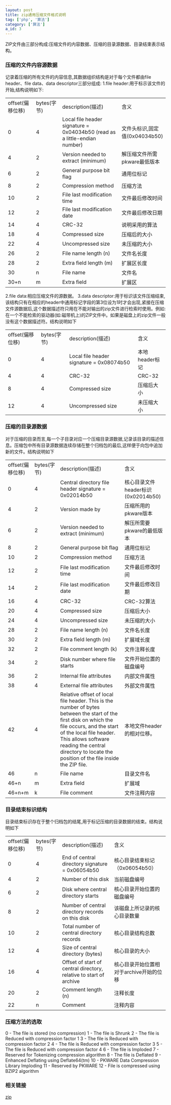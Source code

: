 ```yaml
---
layout: post
title: zip通用压缩文件格式说明
tag: ['php', '算法']
category: ['算法']
a_id: 3
---
```


ZIP文件由三部分构成:压缩文件的内容数据、压缩的目录源数据、目录结束表示结构。

### 压缩的文件内容源数据

记录着压缩的所有文件的内容信息,其数据组织结构是对于每个文件都由file header、file data、data descriptor三部分组成:
1.file header:用于标示该文件的开始,结构说明如下:

<table class="table table-bordered">
<tr><td>offset(偏移位移)</td><td>bytes(字节)</td><td>description(描述)</td><td>含义</td></tr>
<tr><td>0</td><td>4</td><td>Local file header signature = 0x04034b50 (read as a little-endian number)</td><td>文件头标识,固定值(0x04034b50)</td></tr>
<tr><td>4</td><td>2</td><td>Version needed to extract (minimum)</td><td>解压缩文件所需pkware最低版本</td></tr>
<tr><td>6</td><td>2</td><td>General purpose bit flag</td><td>通用位标记</td></tr>
<tr><td>8</td><td>2</td><td>Compression method</td><td>压缩方法</td></tr>
<tr><td>10</td><td>2</td><td>File last modification time</td><td>文件最后修改时间</td></tr>
<tr><td>12</td><td>2</td><td>File last modification date</td><td>文件最后修改日期</td></tr>
<tr><td>14</td><td>4</td><td>CRC-32</td><td>说明采用的算法</td></tr>
<tr><td>18</td><td>4</td><td>Compressed size</td><td>压缩后的大小</td></tr>
<tr><td>22</td><td>4</td><td>Uncompressed size</td><td>未压缩的大小</td></tr>
<tr><td>26</td><td>2</td><td>File name length (n)</td><td>文件名长度</td></tr>
<tr><td>28</td><td>2</td><td>Extra field length (m)</td><td>扩展区长度</td></tr>
<tr><td>30</td><td>n</td><td>File name</td><td>文件名</td></tr>
<tr><td>30+n</td><td>m</td><td>Extra field</td><td>扩展区</td></tr>
</table>

2.file data:相应压缩文件的源数据。
3.data descriptor:用于标识该文件压缩结束,该结构只有在相应的header中通用标记字段的第3位设为1时才会出现,紧接在压缩文件源数据后,这个数据描述符只用在不能对输出的zip文件进行检索时使用。例如:在一个不能检索的驱动器(如:磁带机上)的ZIP文件中。如果是磁盘上的zip文件一般没有这个数据描述符。结构说明如下

<table class="table table-bordered">
<tr><td>offset(偏移位移)</td><td>bytes(字节)</td><td>description(描述)</td><td>含义</td></tr>
<tr><td>0</td><td>4</td><td>Local file header signature = 0x08074b50</td><td>本地header标记</td></tr>
<tr><td>4</td><td>4</td><td>CRC-32</td><td>CRC-32</td></tr>
<tr><td>8</td><td>4</td><td>Compressed size</td><td>压缩后大小</td></tr>
<tr><td>12</td><td>4</td><td>Uncompressed size</td><td>未压缩大小</td></tr>
</table>

### 压缩的目录源数据

对于压缩的目录而言,每一个子目录对应一个压缩目录源数据,记录该目录的描述信息。压缩包中所有目录源数据连续存储在整个归档包的最后,这样便于向包中追加新的文件。结构说明如下

<table class="table table-bordered">
<tr><td>offset(偏移位移)</td><td>bytes(字节)</td><td>description(描述)</td><td>含义</td></tr>
<tr><td>0</td><td>4</td><td>Central directory file header signature = 0x02014b50</td><td>核心目录文件header标识(0x02014b50)</td></tr>
<tr><td>4</td><td>2</td><td>Version made by</td><td>压缩所用的pkware版本</td></tr>
<tr><td>6</td><td>2</td><td>Version needed to extract (minimum)</td><td>解压所需要pkware的最低版本</td></tr>
<tr><td>8</td><td>2</td><td>General purpose bit flag</td><td>通用位标记</td></tr>
<tr><td>10</td><td>2</td><td>Compression method</td><td>压缩方法</td></tr>
<tr><td>12</td><td>2</td><td>File last modification time</td><td>文件最后修改时间</td></tr>
<tr><td>14</td><td>2</td><td>File last modification date</td><td>文件最后修改日期</td></tr>
<tr><td>16</td><td>4</td><td>CRC-32</td><td>CRC-32算法</td></tr>
<tr><td>20</td><td>4</td><td>Compressed size</td><td>压缩后大小</td></tr>
<tr><td>24</td><td>4</td><td>Uncompressed size</td><td>未压缩的大小</td></tr>
<tr><td>28</td><td>2</td><td>File name length (n)</td><td>文件名长度</td></tr>
<tr><td>30</td><td>2</td><td>Extra field length (m)</td><td>扩展域长度</td></tr>
<tr><td>32</td><td>2</td><td>File comment length (k)</td><td>文件注释长度</td></tr>
<tr><td>34</td><td>2</td><td>Disk number where file starts</td><td>文件开始位置的磁盘编号</td></tr>
<tr><td>36</td><td>2</td><td>Internal file attributes</td><td>内部文件属性</td></tr>
<tr><td>38</td><td>4</td><td>External file attributes</td><td>外部文件属性</td></tr>
<tr><td>42</td><td>4</td><td>Relative offset of local file header. This is the number of bytes between the start of the first disk on which the file occurs, and the start of the local file header. This allows software reading the central directory to locate the position of the file inside the ZIP file.</td><td>本地文件header的相对位移。</td></tr>
<tr><td>46</td><td>n</td><td>File name</td><td>目录文件名</td></tr>
<tr><td>46+n</td><td>m</td><td>Extra field</td><td>扩展域</td></tr>
<tr><td>46+n+m</td><td>k</td><td>File comment</td><td>文件注释内容</td></tr>
</table>

### 目录结束标识结构
目录结束标识存在于整个归档包的结尾,用于标记压缩的目录数据的结束。结构说明如下

<table class="table table-bordered">
<tr><td>offset(偏移位移)</td><td>bytes(字节)</td><td>description(描述)</td><td>含义</td></tr>
<tr><td>0</td><td>4</td><td>End of central directory signature = 0x06054b50</td><td>核心目录结束标记（0x06054b50）</td></tr>
<tr><td>4</td><td>2</td><td>Number of this disk</td><td>当前磁盘编号</td></tr>
<tr><td>6</td><td>2</td><td>Disk where central directory starts</td><td>核心目录开始位置的磁盘编号</td></tr>
<tr><td>8</td><td>2</td><td>Number of central directory records on this disk</td><td>该磁盘上所记录的核心目录数量</td></tr>
<tr><td>10</td><td>2</td><td>Total number of central directory records</td><td>核心目录结构总数</td></tr>
<tr><td>12</td><td>4</td><td>Size of central directory (bytes)</td><td>核心目录的大小</td></tr>
<tr><td>16</td><td>4</td><td>Offset of start of central directory, relative to start of archive</td><td>核心目录开始位置相对于archive开始的位移</td></tr>
<tr><td>20</td><td>2</td><td>Comment length (n)</td><td>注释长度</td></tr>
<tr><td>22</td><td>n</td><td>Comment</td><td>注释内容</td></tr>
</table>

### 压缩方法的选取

0 - The file is stored (no compression)
1 - The file is Shrunk
2 - The file is Reduced with compression factor 1
3 - The file is Reduced with compression factor 2
4 - The file is Reduced with compression factor 3
5 - The file is Reduced with compression factor 4
6 - The file is Imploded
7 - Reserved for Tokenizing compression algorithm
8 - The file is Deflated
9 - Enhanced Deflating using Deflate64(tm)
10 - PKWARE Data Compression Library Imploding
11 - Reserved by PKWARE
12 - File is compressed using BZIP2 algorithm

### 相关链接
[zip](https://github.com/midoks/midoks/blob/master/Algorithm/zip.class.php)
